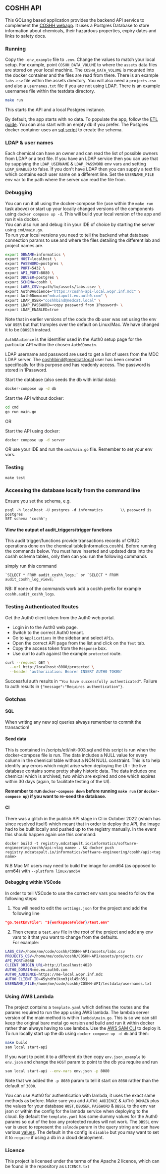 ## COSHH API

This GOLang based application provides the backend API service to complement the [COSHH webapp](https://gitlab.mdcatapult.io/informatics/coshh/coshh-ui). It uses a Postgres Database to store information about chemicals, their hazardous properties, expiry dates and links to safety docs.

### Running

Copy the `.env_example` file to `.env`. Change the values to match your local setup. For example, point `COSHH_DATA_VOLUME` to where the 
`assets` data files are stored on your local machine. The `COSHH_DATA_VOLUME` is mounted into the docker container and the files are read from there. There is an example `labs.csv` file within the assets directory. You will also need a `projects.csv` and also a `usernames.txt` file if you are not using LDAP. There is an example usernames file within the testdata directory.

```bash
make run
```

This starts the API and a local Postgres instance.

By default, the app starts with no data. To populate the app, follow the [ETL guide](scripts/etl/README.md). You can also start with an empty db if you prefer. The Postgres docker container uses an [sql script](scripts/init.sql) to create the schema.

### LDAP & user names
Each chemical can have an owner and can read the list of possible owners from LDAP or a text file. If you have an LDAP service then you can use that by supplying the `LDAP_USERNAME` & `LDAP_PASSWORD` env vars and setting `LDAP_ENABLED` to false. If you don't have LDAP then you can supply a text file which contains each user name on a different line. Set the `USERNAME_FILE` env var to the path where the server can read the file from.

### Debugging
You can run it all using the docker-compose file (use within the `make run` task above) or start up your locally changed versions of the components using `docker compose up -d`. This will build your local version of the app and run it via docker.  
You can also run and debug it in your IDE of choice by starting the server using `cmd/main.go`.  
To run your local versions you need to tell the backend what database connection params to use and where the files detailing the different lab and project names are.


```bash
export DBNAME=informatics \
export HOST=localhost \
export PASSWORD=postgres \
export PORT=5432 \
export API_PORT=8080 \
export DBUSER=postgres \
export SCHEMA=coshh \
export LABS_CSV=<path/to/assets/labs.csv> \
export Auth0Audience="https://coshh-api-local.wopr.inf.mdc" \
export Auth0Domain="mdcatapult.eu.auth0.com" \
export LDAP_USER="coshhbind@medcat.local" \
export LDAP_PASSWORD=<copy password from 1Password> \
export LDAP_ENABLED=true
```

Note that in earlier versions of the code the db user was set using the env var `USER` but that tramples over the default on Linux/Mac. We have changed it to be `DBUSER` instead. 

`Auth0Audience` is the identifier used in the Auth0 setup page for the particular API within the chosen `Auth0Domain`.

LDAP username and password are used to get a list of users from the MDC LDAP server. The coshhbind@medcat.local user has
been created specifically for this purpose and has readonly access. The password is stored in 1Password.

Start the database (also seeds the db with initial data):
```bash
docker-compose up -d db
``` 

Start the API without docker:
```bash
cd cmd
go run main.go
```
OR

Start the API using docker:
```bash
docker compose up -d server
```

OR use your IDE and run the `cmd/main.go` file. Remember to set your env vars.

### Testing

`make test`

### Accessing the database locally from the command line

Ensure you set the schema, e.g.

```
psql -h localhost -U postgres -d informatics        \\ password is postgres
SET schema 'coshh';                                 
```

#### View the output of audit_triggers/trigger functions
This audit trigger/functions provide transactions records of CRUD operations done on the chemical table(informatics.coshh).
Before running the commands below. 
You must have inserted and updated data into the coshh schema tables, only then can you run the following commands

simply run this command 
```
`SELECT * FROM audit_coshh_logs;` or `SELECT * FROM audit_coshh_log_views;`

```
NB: If none of the commands work add a coshh prefix for example `coshh.audit_coshh_logs`.

### Testing Authenticated Routes
Get the Auth0 client token from the Auth0 web portal.
* Login in to the Auth0 web page.
* Switch to the correct Auth0 tenant.
* Go to `Applications` in the sidebar and select `APIs`. 
* Open the correct API page from the list and click on the `Test` tab. 
* Copy the access token from the `Response` box. 
* Use curl to auth against the example `protected` route.

```bash
curl --request GET \
  --url http:/localhost:8080/protected \
  --header 'authorization: Bearer INSERT AUTH0 TOKEN'
```  
Successful auth results in `"You have successfully authenticated"`. Failure to auth results in `{"message":"Requires authentication"}`.

### Gotchas

#### SQL

When writing any new sql queries always remember to commit the transaction!

#### Seed data
This is contained in /scripts/etl/init-003.sql and this script is run when the docker-compose file is run.
The data includes a NULL value for every column in the chemical table without a NON NULL constraint.  This is to help identify
any errors which might arise when deploying the UI - the live database contains some pretty shaky historic data.
The data includes one chemical which is archived, two which are expired and one which expires within 30 days (again, to
facilitate testing of the UI).

**Remember to run `docker-compose down` before running `make run` (or `docker-compose up`) if you want to re-seed the database.**

#### CI

There was a glitch in the publish API stage in CI in October 2022 (which has since resolved itself) which meant that in order to deploy the API, the image 
had to be  built locally and pushed up to the registry manually.  In the event this should happen again use this command:

```docker build -t registry.mdcatapult.io/informatics/software-engineering/coshh/api:<tag name> . && docker push registry.mdcatapult.io/informatics/software-engineering/coshh/api:<tag name>```

N.B Mac M1 users may need to build the image for amd64 (as opposed to arm64) with `--platform linux/amd64`

#### Debugging within VSCode

In order to tell VSCode to use the correct env vars you need to follow the following steps:

1) You will need to edit the `settings.json` for the project and add the following line 
```json
"go.testEnvFile": "${workspaceFolder}/test.env"
```
2) Then create a `test.env` file in the root of the project and add any env vars to it that you want to change from the defaults.  
For example:
```bash
LABS_CSV=/home/me/code/coshh/COSHH-API/assets/labs.csv
PROJECTS_CSV=/home/me/code/coshh/COSHH-API/assets/projects.csv
API_PORT=8080
CLIENT_ORIGIN_URL=http://localhost:4020
AUTH0_DOMAIN=me.eu.auth0.com
AUTH0_AUDIENCE=https://me-local.wopr.inf.mdc
AUTH0_CLIENT_ID=45yhdfmlknm3jkl45n35j
USERNAME_FILE=/home/me/code/coshh/COSHH-API/testdata/usernames.txt
```

### Using AWS Lambda

The project contains a `template.yaml` which defines the routes and the params required to run the app using AWS lambda. The lambda server version of the main method is within `lambda\main.go`. This is so we can still keep the original bare metal go version and build and run it within docker rather than always having to use lambda. Use the [AWS SAM CLI](https://docs.aws.amazon.com/serverless-application-model/latest/developerguide/what-is-sam.html) to deploy it.  
To run locally start up the db using `docker compose up -d db` and then:
```bash
make build
sam local start-api
```
If you want to point it to a different db then copy `env.json_example` to `env.json` and change the `HOST` param to point to the db you require and run
```bash
sam local start-api --env-vars env.json -p 8080
```
Note that we added the `-p 8080` param to tell it start on `8080` rather than the default of `3000`.

You can use Auth0 for authentication with lambda, it uses the exact same methods as before. Make sure you add `AUTH0_AUDIENCE` & `AUTH0_DOMAIN` plus the values for your database `HOST`, `DBUSER`, `PASSWORD` & `DBSSL` to the env var json or within the config for the lambda service when deploying to the cloud. By default the `template.yaml` has some dummy values for the Auth0 params so out of the box any protected routes will not work.
The `DBSSL` env var is used to represent the `sslmode` param in the query string and can have various [values](https://pkg.go.dev/github.com/lib/pq). The default in the config is `disable` but you may want to set it to `require` if using a db in a cloud deployment.

### Licence

This project is licensed under the terms of the Apache 2 licence, which can be found in the repository as `LICENCE.txt`
